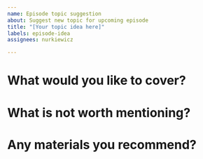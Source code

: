 ```yaml
---
name: Episode topic suggestion
about: Suggest new topic for upcoming episode
title: "[Your topic idea here]"
labels: episode-idea
assignees: nurkiewicz

---
```


# What would you like to cover?

# What is not worth mentioning?

# Any materials you recommend?
